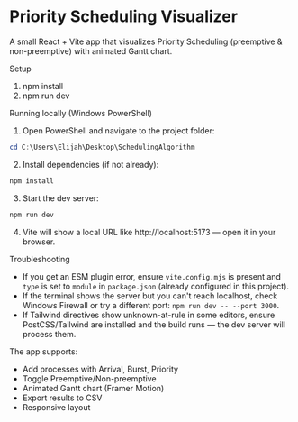 # Priority Scheduling Visualizer

A small React + Vite app that visualizes Priority Scheduling (preemptive & non-preemptive) with animated Gantt chart.

Setup

1. npm install
2. npm run dev

Running locally (Windows PowerShell)

1. Open PowerShell and navigate to the project folder:

```powershell
cd C:\Users\Elijah\Desktop\SchedulingAlgorithm
```

2. Install dependencies (if not already):

```powershell
npm install
```

3. Start the dev server:

```powershell
npm run dev
```

4. Vite will show a local URL like http://localhost:5173 — open it in your browser.

Troubleshooting

- If you get an ESM plugin error, ensure `vite.config.mjs` is present and `type` is set to `module` in `package.json` (already configured in this project).
- If the terminal shows the server but you can't reach localhost, check Windows Firewall or try a different port: `npm run dev -- --port 3000`.
- If Tailwind directives show unknown-at-rule in some editors, ensure PostCSS/Tailwind are installed and the build runs — the dev server will process them.


The app supports:
- Add processes with Arrival, Burst, Priority
- Toggle Preemptive/Non-preemptive
- Animated Gantt chart (Framer Motion)
- Export results to CSV
- Responsive layout
